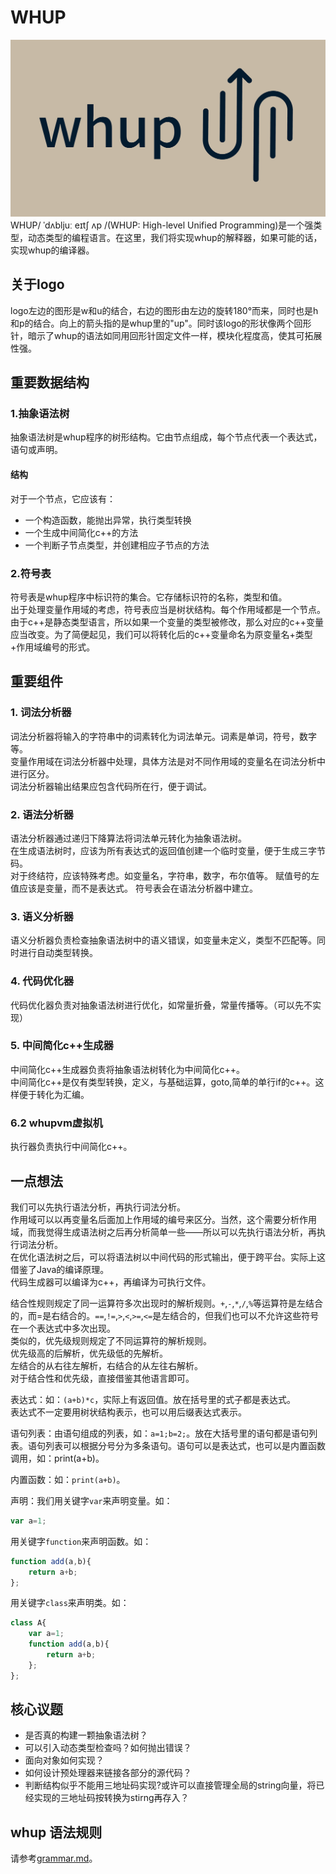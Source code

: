 # WHUP

![WHUP](logo2.png)
WHUP/ ˈdʌbljuː eɪtʃ ʌp /(WHUP: High-level Unified Programming)是一个强类型，动态类型的编程语言。在这里，我们将实现whup的解释器，如果可能的话，实现whup的编译器。  

## 关于logo

logo左边的图形是w和u的结合，右边的图形由左边的旋转180°而来，同时也是h和p的结合。向上的箭头指的是whup里的"up"。同时该logo的形状像两个回形针，暗示了whup的语法如同用回形针固定文件一样，模块化程度高，使其可拓展性强。  

## 重要数据结构

### 1.抽象语法树

抽象语法树是whup程序的树形结构。它由节点组成，每个节点代表一个表达式，语句或声明。

#### 结构

对于一个节点，它应该有：

- 一个构造函数，能抛出异常，执行类型转换
- 一个生成中间简化c++的方法
- 一个判断子节点类型，并创建相应子节点的方法

### 2.符号表

符号表是whup程序中标识符的集合。它存储标识符的名称，类型和值。  
出于处理变量作用域的考虑，符号表应当是树状结构。每个作用域都是一个节点。  
由于c++是静态类型语言，所以如果一个变量的类型被修改，那么对应的c++变量应当改变。为了简便起见，我们可以将转化后的c++变量命名为原变量名+类型+作用域编号的形式。  

## 重要组件

### 1. 词法分析器

词法分析器将输入的字符串中的词素转化为词法单元。词素是单词，符号，数字等。  
变量作用域在词法分析器中处理，具体方法是对不同作用域的变量名在词法分析中进行区分。  
词法分析器输出结果应包含代码所在行，便于调试。  

### 2. 语法分析器

语法分析器通过递归下降算法将词法单元转化为抽象语法树。  
在生成语法树时，应该为所有表达式的返回值创建一个临时变量，便于生成三字节码。  
对于终结符，应该特殊考虑。如变量名，字符串，数字，布尔值等。
赋值号的左值应该是变量，而不是表达式。
符号表会在语法分析器中建立。

### 3. 语义分析器

语义分析器负责检查抽象语法树中的语义错误，如变量未定义，类型不匹配等。同时进行自动类型转换。

### 4. 代码优化器

代码优化器负责对抽象语法树进行优化，如常量折叠，常量传播等。（可以先不实现）

### 5. 中间简化c++生成器

中间简化c++生成器负责将抽象语法树转化为中间简化c++。  
中间简化c++是仅有类型转换，定义，与基础运算，goto,简单的单行if的c++。这样便于转化为汇编。  

### 6.2 whupvm虚拟机

执行器负责执行中间简化c++。

## 一点想法  

我们可以先执行语法分析，再执行词法分析。  
作用域可以以再变量名后面加上作用域的编号来区分。当然，这个需要分析作用域，而我觉得生成语法树之后再分析简单一些——所以可以先执行语法分析，再执行词法分析。  
在优化语法树之后，可以将语法树以中间代码的形式输出，便于跨平台。实际上这借鉴了Java的编译原理。  
代码生成器可以编译为c++，再编译为可执行文件。  

结合性规则规定了同一运算符多次出现时的解析规则。`+`,`-`,`*`,`/`,`%`等运算符是左结合的，而=是右结合的。`==`,`!=`,`>`,`<`,`>=`,`<=`是左结合的，但我们也可以不允许这些符号在一个表达式中多次出现。  
类似的，优先级规则规定了不同运算符的解析规则。  
优先级高的后解析，优先级低的先解析。  
左结合的从右往左解析，右结合的从左往右解析。  
对于结合性和优先级，直接借鉴其他语言即可。  

表达式：如：`(a+b)*c`，实际上有返回值。放在括号里的式子都是表达式。  
表达式不一定要用树状结构表示，也可以用后缀表达式表示。  

语句列表：由语句组成的列表，如：`a=1;b=2;`。放在大括号里的语句都是语句列表。语句列表可以根据分号分为多条语句。语句可以是表达式，也可以是内置函数调用，如：print(a+b)。  

内置函数：如：`print(a+b)`。  

声明：我们用关键字`var`来声明变量。如：

```Javascript
var a=1;
```

用关键字`function`来声明函数。如：

```Javascript
function add(a,b){
    return a+b;
};
```

用关键字`class`来声明类。如：

```Javascript
class A{
    var a=1;
    function add(a,b){
        return a+b;
    };
};
```  

## 核心议题

- 是否真的构建一颗抽象语法树？
- 可以引入动态类型检查吗？如何抛出错误？
- 面向对象如何实现？
- 如何设计预处理器来链接各部分的源代码？
- 判断结构似乎不能用三地址码实现?或许可以直接管理全局的string向量，将已经实现的三地址码按转换为stirng再存入？

## whup 语法规则

请参考[grammar.md](/docs/grammar.md)。
